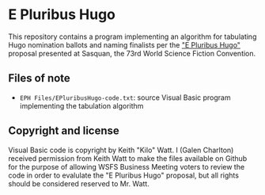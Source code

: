 # E Pluribus Hugo

This repository contains a program implementing an algorithm for
tabulating Hugo nomination ballots and naming finalists per the
["E Pluribus Hugo"](http://sasquan.org/business-meeting/agenda/#epluribus)
proposal presented at Sasquan, the 73rd World Science Fiction Convention.

## Files of note

* `EPH Files/EPluribusHugo-code.txt`: source Visual Basic program
  implementing the tabulation algorithm

## Copyright and license

Visual Basic code is copyright by Keith "Kilo" Watt.  I (Galen Charlton)
received permission from Keith Watt to make the files available on Github
for the purpose of allowing WSFS Business Meeting voters to review the
code in order to evalulate the "E Pluribus Hugo" proposal, but all
rights should be considered reserved to Mr. Watt.
